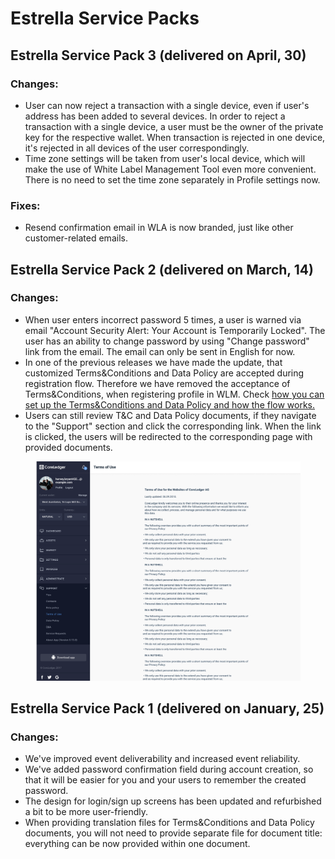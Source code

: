 # Estrella Service Packs

## Estrella Service Pack 3 (delivered on April, 30)

### Changes:

* User can now reject a transaction with a single device, even if user's address has been added to several devices. In order to reject a transaction with a single device, a user must be the owner of the private key for the respective wallet. When transaction is rejected in one device, it's rejected in all devices of the user correspondingly.&#x20;
* Time zone settings will be taken from user's local device, which will make the use of White Label Management Tool even more convenient. There is no need to set the time zone separately in Profile settings now.

### Fixes:

* Resend confirmation email in WLA is now branded, just like other customer-related emails.

## Estrella Service Pack 2 (delivered on March, 14)

### Changes:

* When user enters incorrect password 5 times, a user is warned via email "Account Security Alert: Your Account is Temporarily Locked". The user has an ability to change password by using "Change password" link from the email. The email can only be sent in English for now.
* In one of the previous releases we have made the update, that customized Terms\&Conditions and Data Policy are accepted during registration flow. Therefore we have removed  the acceptance of Terms\&Conditions, when registering profile in WLM. Check [how you can set up the Terms\&Conditions and Data Policy and how the flow works.](../admin-user-guide/teos-platform-preparation.md)&#x20;
* Users can still review T\&C and Data Policy documents, if they navigate to the "Support" section and click the corresponding link. When the link is clicked, the users will be redirected to the corresponding page with provided documents.

<figure><img src="../.gitbook/assets/Снимок экрана 2024-02-19 в 13.57.09.png" alt=""><figcaption></figcaption></figure>

## Estrella Service Pack 1 (delivered on January, 25)

### Changes:

* We've improved event deliverability and increased event reliability.
* We've added password confirmation field during account creation, so that it will be easier for you and your users to remember the created password.
* The design for login/sign up screens has been updated and refurbished a bit to be more user-friendly.
* When providing translation files for Terms\&Conditions and Data Policy documents, you will not need to provide separate file for document title: everything can be now provided within one document.

